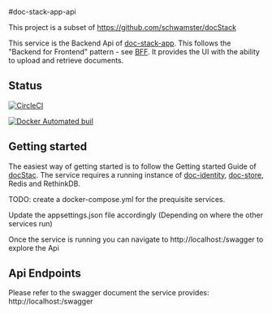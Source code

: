 #doc-stack-app-api

This project is a subset of https://github.com/schwamster/docStack

This service is the Backend Api of [doc-stack-app](https://github.com/schwamster/doc-stack-app). This follows the "Backend for Frontend" pattern - see [BFF](http://samnewman.io/patterns/architectural/bff/).
It provides the UI with the ability to upload and retrieve documents.

## Status

[![CircleCI](https://circleci.com/gh/schwamster/doc-stack-app-api.svg?style=shield&circle-token)](https://circleci.com/gh/schwamster/doc-stack-app-api)

[![Docker Automated buil](https://img.shields.io/docker/automated/jrottenberg/ffmpeg.svg)](https://hub.docker.com/r/schwamster/doc-stack-app-api/)

## Getting started

The easiest way of getting started is to follow the Getting started Guide of [docStac](https://github.com/schwamster/docStack).
The service requires a running instance of [doc-identity](https://github.com/schwamster/doc-identity), [doc-store](https://github.com/schwamster/doc-store), Redis and RethinkDB. 

TODO: create a docker-compose.yml for the prequisite services.

Update the appsettings.json file accordingly (Depending on where the other services run)

Once the service is running you can navigate to http://localhost:<port>/swagger to explore the Api

## Api Endpoints

Please refer to the swagger document the service provides: http://localhost:<port>/swagger

